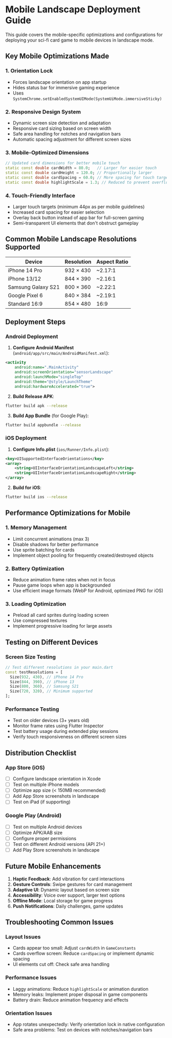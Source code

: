 # Mobile Landscape Deployment Guide

This guide covers the mobile-specific optimizations and configurations for deploying your sci-fi card game to mobile devices in landscape mode.

## Key Mobile Optimizations Made

### 1. **Orientation Lock**
- Forces landscape orientation on app startup
- Hides status bar for immersive gaming experience
- Uses `SystemChrome.setEnabledSystemUIMode(SystemUiMode.immersiveSticky)`

### 2. **Responsive Design System**
- Dynamic screen size detection and adaptation
- Responsive card sizing based on screen width
- Safe area handling for notches and navigation bars
- Automatic spacing adjustment for different screen sizes

### 3. **Mobile-Optimized Dimensions**
```dart
// Updated card dimensions for better mobile touch
static const double cardWidth = 80.0;   // Larger for easier touch
static const double cardHeight = 120.0; // Proportionally larger
static const double cardSpacing = 60.0; // More spacing for touch targets
static const double highlightScale = 1.3; // Reduced to prevent overflow
```

### 4. **Touch-Friendly Interface**
- Larger touch targets (minimum 44px as per mobile guidelines)
- Increased card spacing for easier selection
- Overlay back button instead of app bar for full-screen gaming
- Semi-transparent UI elements that don't obstruct gameplay

## Common Mobile Landscape Resolutions Supported

| Device | Resolution | Aspect Ratio |
|--------|------------|--------------|
| iPhone 14 Pro | 932 × 430 | ~2.17:1 |
| iPhone 13/12 | 844 × 390 | ~2.16:1 |
| Samsung Galaxy S21 | 800 × 360 | ~2.22:1 |
| Google Pixel 6 | 840 × 384 | ~2.19:1 |
| Standard 16:9 | 854 × 480 | 16:9 |

## Deployment Steps

### Android Deployment

1. **Configure Android Manifest** (`android/app/src/main/AndroidManifest.xml`):
```xml
<activity
    android:name=".MainActivity"
    android:screenOrientation="sensorLandscape"
    android:launchMode="singleTop"
    android:theme="@style/LaunchTheme"
    android:hardwareAccelerated="true">
```

2. **Build Release APK**:
```bash
flutter build apk --release
```

3. **Build App Bundle** (for Google Play):
```bash
flutter build appbundle --release
```

### iOS Deployment

1. **Configure Info.plist** (`ios/Runner/Info.plist`):
```xml
<key>UISupportedInterfaceOrientations</key>
<array>
    <string>UIInterfaceOrientationLandscapeLeft</string>
    <string>UIInterfaceOrientationLandscapeRight</string>
</array>
```

2. **Build for iOS**:
```bash
flutter build ios --release
```

## Performance Optimizations for Mobile

### 1. **Memory Management**
- Limit concurrent animations (max 3)
- Disable shadows for better performance
- Use sprite batching for cards
- Implement object pooling for frequently created/destroyed objects

### 2. **Battery Optimization**
- Reduce animation frame rates when not in focus
- Pause game loops when app is backgrounded
- Use efficient image formats (WebP for Android, optimized PNG for iOS)

### 3. **Loading Optimization**
- Preload all card sprites during loading screen
- Use compressed textures
- Implement progressive loading for large assets

## Testing on Different Devices

### Screen Size Testing
```dart
// Test different resolutions in your main.dart
const testResolutions = [
  Size(932, 430), // iPhone 14 Pro
  Size(844, 390), // iPhone 13
  Size(800, 360), // Samsung S21
  Size(720, 320), // Minimum supported
];
```

### Performance Testing
- Test on older devices (3+ years old)
- Monitor frame rates using Flutter Inspector
- Test battery usage during extended play sessions
- Verify touch responsiveness on different screen sizes

## Distribution Checklist

### App Store (iOS)
- [ ] Configure landscape orientation in Xcode
- [ ] Test on multiple iPhone models
- [ ] Optimize app size (< 150MB recommended)
- [ ] Add App Store screenshots in landscape
- [ ] Test on iPad (if supporting)

### Google Play (Android)
- [ ] Test on multiple Android devices
- [ ] Optimize APK/AAB size
- [ ] Configure proper permissions
- [ ] Test on different Android versions (API 21+)
- [ ] Add Play Store screenshots in landscape

## Future Mobile Enhancements

1. **Haptic Feedback**: Add vibration for card interactions
2. **Gesture Controls**: Swipe gestures for card management
3. **Adaptive UI**: Dynamic layout based on screen size
4. **Accessibility**: Voice over support, larger text options
5. **Offline Mode**: Local storage for game progress
6. **Push Notifications**: Daily challenges, game updates

## Troubleshooting Common Issues

### Layout Issues
- Cards appear too small: Adjust `cardWidth` in `GameConstants`
- Cards overflow screen: Reduce `cardSpacing` or implement dynamic spacing
- UI elements cut off: Check safe area handling

### Performance Issues
- Laggy animations: Reduce `highlightScale` or animation duration
- Memory leaks: Implement proper disposal in game components
- Battery drain: Reduce animation frequency and effects

### Orientation Issues
- App rotates unexpectedly: Verify orientation lock in native configuration
- Safe area problems: Test on devices with notches/navigation bars

